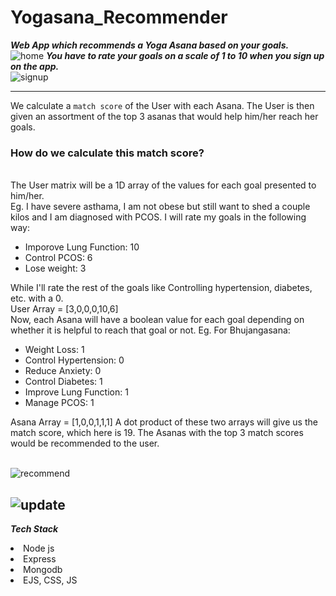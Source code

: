 # Yogasana_Recommender
***Web App which recommends a Yoga Asana based on your goals.*** <br>
![home](https://github.com/samruddhideode/Yogasana_Recommender/blob/master/images/pic1.PNG)
***You have to rate your goals on a scale of 1 to 10 when you sign up on the app.*** <br>
![signup](https://github.com/samruddhideode/Yogasana_Recommender/blob/master/images/poc2.PNG)

---
We calculate a ```match score``` of the User with each Asana. The User is then given an assortment of the top 3 asanas that would help him/her reach her goals. <br>
<h3>How do we calculate this match score?</h3><br>
The User matrix will be a 1D array of the values for each goal presented to him/her. <br> Eg. I have severe asthama, I am not obese but still want to shed a couple kilos and
I am diagnosed with PCOS. I will rate my goals in the following way: 
<ul> <li> Imporove Lung Function: 10 </li>
 <li> Control PCOS: 6 </li>
  <li> Lose weight: 3 </li>
  </ul>
  While I'll rate the rest of the goals like Controlling hypertension, diabetes, etc. with a 0.<br>
  User Array = [3,0,0,0,10,6]<br>
  Now, each Asana will have a boolean value for each goal depending on whether it is helpful to reach that goal or not. Eg. For Bhujangasana:
  <ul> <li> Weight Loss: 1 </li>
       <li> Control Hypertension: 0 </li>
       <li> Reduce Anxiety: 0 </li>
       <li> Control Diabetes: 1 </li>
       <li> Improve Lung Function: 1 </li>
       <li> Manage PCOS: 1 </li>
       </ul> 
  Asana Array = [1,0,0,1,1,1]
  A dot product of these two arrays will give us the match score, which here is 19. 
  The Asanas with the top 3 match scores would be recommended to the user.<br><br>
  
  ![recommend](https://github.com/samruddhideode/Yogasana_Recommender/blob/master/images/pic3.PNG)
  
  ![update](https://github.com/samruddhideode/Yogasana_Recommender/blob/master/images/pic4.PNG)
---
***Tech Stack***
<li>Node js </li>
<li>Express </li>
<li>Mongodb </li>
<li>EJS, CSS, JS </li>
